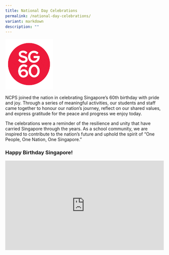 ```yaml
---
title: National Day Celebrations
permalink: /national-day-celebrations/
variant: markdown
description: ""
---
```

<img src="/images/Highlights/SG60.png" style="width:30%">


NCPS joined the nation in celebrating Singapore’s 60th birthday with pride and joy. Through a series of meaningful activities, our students and staff came together to honour our nation’s journey, reflect on our shared values, and express gratitude for the peace and progress we enjoy today.

The celebrations were a reminder of the resilience and unity that have carried Singapore through the years. As a school community, we are inspired to contribute to the nation’s future and uphold the spirit of “One People, One Nation, One Singapore.”

### Happy Birthday Singapore!

<div style="max-width: 560px;">
  <div style="position: relative; width: 100%; height: 0; padding-bottom: 56.25%; overflow: hidden;">
<iframe style="position: absolute;top: 0;left: 0;width: 100%;height: 100%;" allowfullscreen="" allow="accelerometer; autoplay; clipboard-write; encrypted-media; gyroscope; picture-in-picture; web-share" frameborder="0" title="NCPS SG60 MUSIC VIDEO   HAPPY BIRTHDAY SINGAPORE" src="https://www.youtube.com/embed/lHDuG843kwA?">
</iframe>
	</div></div>
